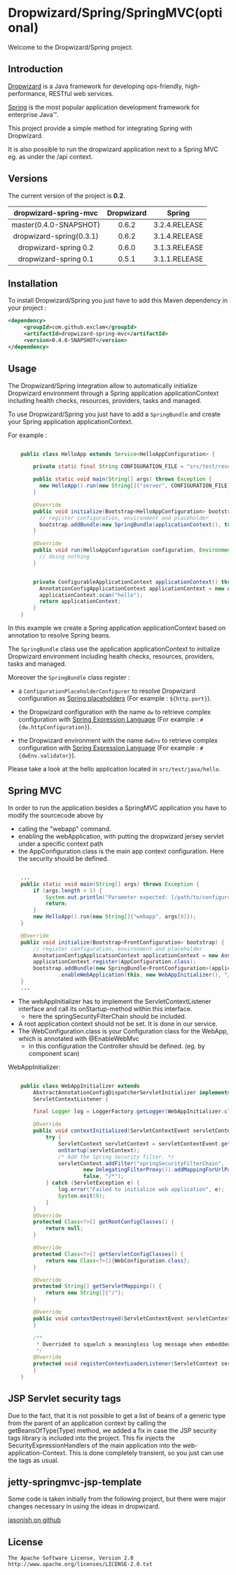 Dropwizard/Spring/SpringMVC(optional)
===================================

Welcome to the Dropwizard/Spring project.


Introduction
------------

[Dropwizard](http://dropwizard.codahale.com) is a Java framework for developing ops-friendly, high-performance, RESTful web services.

[Spring](http://www.springsource.org/spring-framework) is the most popular application development framework for enterprise Java™.

This project provide a simple method for integrating Spring with Dropwizard.

It is also possible to run the dropwizard application next to a Spring MVC eg. as under the /api context.

Versions
------------

The current version of the project is **0.2**.

| dropwizard-spring-mvc   | Dropwizard   | Spring        |
|:-----------------------:|:------------:|:-------------:|
| master(0.4.0-SNAPSHOT)  | 0.6.2        | 3.2.4.RELEASE |
| dropwizard-spring(0.3.1)| 0.6.2        | 3.1.4.RELEASE |
| dropwizard-spring 0.2   | 0.6.0        | 3.1.3.RELEASE |
| dropwizard-spring 0.1   | 0.5.1        | 3.1.1.RELEASE |


Installation
------------


To install Dropwizard/Spring you just have to add this Maven dependency in your project :

```xml
<dependency>
     <groupId>com.github.exclam</groupId>
     <artifactId>dropwizard-spring-mvc</artifactId>
     <version>0.4.0-SNAPSHOT</version>
</dependency>
```

Usage
------------

The Dropwizard/Spring integration allow to automatically initialize Dropwizard environment through a Spring application applicationContext including health checks, resources, providers, tasks and managed.

To use Dropwizard/Spring you just have to add a ```SpringBundle``` and create your Spring application applicationContext.

For example :

```java

    public class HelloApp extends Service<HelloAppConfiguration> {

        private static final String CONFIGURATION_FILE = "src/test/resources/hello/hello.yml";

        public static void main(String[] args) throws Exception {
          new HelloApp().run(new String[]{"server", CONFIGURATION_FILE});
        }

        @Override
        public void initialize(Bootstrap<HelloAppConfiguration> bootstrap) {
          // register configuration, environment and placeholder
          bootstrap.addBundle(new SpringBundle(applicationContext(), true, true, true));
        }

        @Override
        public void run(HelloAppConfiguration configuration, Environment environment) throws Exception {
          // doing nothing
        }


        private ConfigurableApplicationContext applicationContext() throws BeansException {
          AnnotationConfigApplicationContext applicationContext = new AnnotationConfigApplicationContext();
          applicationContext.scan("hello");
          return applicationContext;
        }
    }

```

In this example we create a Spring application applicationContext based on annotation to resolve Spring beans.

The ```SpringBundle``` class use the application applicationContext to initialize Dropwizard environment including health checks, resources, providers, tasks and managed.

Moreover the ```SpringBundle``` class register :

 - a ```ConfigurationPlaceholderConfigurer``` to resolve Dropwizard configuration as [Spring placeholders](http://static.springsource.org/spring/docs/3.1.x/spring-framework-reference/html/beans.html#beans-factory-placeholderconfigurer) (For example : ```${http.port}```).

 - the Dropwizard configuration with the name ```dw``` to retrieve complex configuration with [Spring Expression Language](http://static.springsource.org/spring/docs/3.1.x/spring-framework-reference/html/expressions.html) (For example : ```#{dw.httpConfiguration}```).

 - the Dropwizard environment with the name ```dwEnv``` to retrieve complex configuration with [Spring Expression Language](http://static.springsource.org/spring/docs/3.1.x/spring-framework-reference/html/expressions.html) (For example : ```#{dwEnv.validator}```).

Please take a look at the hello application located in ```src/test/java/hello```.

Spring MVC
------------

In order to run the application besides a SpringMVC application you have to modify the sourcecode above by

 - calling the "webapp" command.
 - enabling the webApplication, with putting the dropwizard jersey servlet under a specific context path
 - the AppConfiguration.class is the main app context configuration. Here the security should be defined.

```java

    ...
    public static void main(String[] args) throws Exception {
        if (args.length < 1) {
            System.out.println("Parameter expected: [/path/to/configuration.yaml]");
            return;
        }
        new HelloApp().run(new String[]{"webapp", args[0]});
    }

    @Override
    public void initialize(Bootstrap<FrontConfiguration> bootstrap) {
        // register configuration, environment and placeholder
        AnnotationConfigApplicationContext applicationContext = new AnnotationConfigApplicationContext();
        applicationContext.register(AppConfiguration.class);
        bootstrap.addBundle(new SpringBundle<FrontConfiguration>(applicationContext)
                .enableWebApplication(this, new WebAppInitializer(), "/api"));
    }
    ...

```

 - The webAppInitializer has to implement the ServletContextListener interface and call its onStartup-method within this interface.
    - here the springSecurityFilterChain should be included.
 - A root application context should not be set. It is done in our service.
 - The WebConfiguration.class is your Configuration class for the WebApp, which is annotated with @EnableWebMvc
    - in this configuration the Controller should be defined. (eg. by component scan)

WebAppInitializer:
```java

    public class WebAppInitializer extends
        AbstractAnnotationConfigDispatcherServletInitializer implements
        ServletContextListener {

        final Logger log = LoggerFactory.getLogger(WebAppInitializer.class);

        @Override
        public void contextInitialized(ServletContextEvent servletContextEvent) {
            try {
                ServletContext servletContext = servletContextEvent.getServletContext();
                onStartup(servletContext);
                /* Add the Spring Security filter. */
                servletContext.addFilter("springSecurityFilterChain",
                        new DelegatingFilterProxy()).addMappingForUrlPatterns(null,
                        false, "/*");
            } catch (ServletException e) {
                log.error("Failed to initialize web application", e);
                System.exit(0);
            }
        }
        @Override
        protected Class<?>[] getRootConfigClasses() {
            return null;
        }

        @Override
        protected Class<?>[] getServletConfigClasses() {
            return new Class<?>[]{WebConfiguration.class};
        }

        @Override
        protected String[] getServletMappings() {
            return new String[]{"/"};
        }

        @Override
        public void contextDestroyed(ServletContextEvent servletContextEvent) {
        }

        /**
         * Overrided to squelch a meaningless log message when embedded.
         */
        @Override
        protected void registerContextLoaderListener(ServletContext servletContext) {
        }
    }

```
## JSP Servlet security tags
 Due to the fact, that it is not possible to get a list of beans of a generic type from the parent of an application context
 by calling the getBeansOfType(Type) method, we added a fix in case the JSP security tags library is included into the project.
 This fix injects the SecurityExpressionHandlers of the main application into the web-application-Context.
 This is done completely transient, so you just can use the tags as usual.

## jetty-springmvc-jsp-template
 Some code is taken initially from the following project, but there were major changes necessary in using the ideas in dropwizard.

 [jasonish on github](https://github.com/jasonish/jetty-springmvc-jsp-template)


License
------------

    The Apache Software License, Version 2.0
    http://www.apache.org/licenses/LICENSE-2.0.txt
